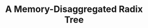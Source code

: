 ---
title: "A Memory-Disaggregated Radix Tree"
collection: publications
venue_abbr: TOS '24
venue: 'ACM Transactions on Storage'
paperurl: 'http://bernardshen.github.io/files/tos24luo.pdf'
codeurl: 'https://github.com/dmemsys/SMART'
authors: Xuchuan Luo, Pengfei Zuo, <u>Jiacheng Shen</u>, Jiazhen Gu, Xin Wang, Michael R. Lyu, and Yangfan Zhou. 
---